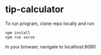 # tip-calculator

To run program, clone repo locally and run

```
npm install
npm run serve
```
In your browser, navigate to localhost:8080
